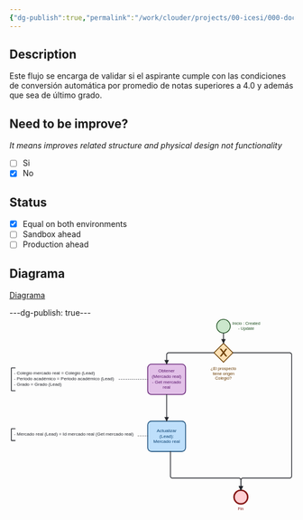 ```yaml
---
{"dg-publish":true,"permalink":"/work/clouder/projects/00-icesi/000-documentation/000-leads/01-flows/lead-asociar-al-mercado-real/lead-asociar-al-mercado-real/"}
---
```


## Description

Este flujo se encarga de validar si el aspirante cumple con las condiciones de conversión automática por promedio de notas superiores a 4.0 y además que sea de último grado.
## Need to be improve? 
_It means improves related structure and physical design not functionality_

- [ ] Si
- [x] No

## Status

- [x] Equal on both environments
- [ ] Sandbox ahead
- [ ] Production ahead

## Diagrama

[Diagrama](obsidian://open?vault=NotesV0.2&file=work%2FClouder%2FProjects%2F00_Icesi%2F000_Documentation%2F000_Leads%2F01_Flows%2FLead_Asociar-al-mercado-real%2FLead_Asociar-al-mercado-real.bpmn)

---dg-publish: true---<?xml version="1.0" encoding="utf-8"?><!-- created with bpmn-js / http://bpmn.io --><!DOCTYPE svg PUBLIC "-//W3C//DTD SVG 1.1//EN" "http://www.w3.org/Graphics/SVG/1.1/DTD/svg11.dtd"><svg xmlns="http://www.w3.org/2000/svg" xmlns:xlink="http://www.w3.org/1999/xlink" width="750" height="517" viewBox="-105 67 750 517" version="1.1"><defs><pattern id="djs-grid-pattern-139311" width="10" height="10" patternUnits="userSpaceOnUse"><circle cx="0.5" cy="0.5" r="0.5" style="fill: rgb(204, 204, 204);"/></pattern></defs><g class="djs-group"><g class="djs-element djs-shape" data-element-id="StartEvent_1" style="display: block;" transform="matrix(1 0 0 1 442 72)"><g class="djs-visual"><circle cx="18" cy="18" r="18" style="stroke-linecap: round; stroke-linejoin: round; stroke: rgb(32, 80, 34); stroke-width: 2px; fill: rgb(200, 230, 201); fill-opacity: 0.95;"/></g><rect class="djs-hit djs-hit-all" x="0" y="0" width="36" height="36" style="fill: none; stroke-opacity: 0; stroke: white; stroke-width: 15px;"/><circle cx="18" cy="18" r="23" class="djs-outline" style="fill: none;"/></g></g><g class="djs-group"><g class="djs-element djs-shape" data-element-id="StartEvent_1_label" style="display: block;" transform="matrix(1 0 0 1 483 77)"><g class="djs-visual"><text lineHeight="1.2" class="djs-label" style="font-family: Arial, sans-serif; font-size: 11px; font-weight: normal; fill: rgb(32, 80, 34);"><tspan x="0" y="9.899999999999999">Inicio : Created </tspan><tspan x="15.890625" y="23.099999999999998">- Update</tspan></text></g><rect class="djs-hit djs-hit-all" x="0" y="0" width="74" height="27" style="fill: none; stroke-opacity: 0; stroke: white; stroke-width: 15px;"/><rect x="-5" y="-5" rx="4" width="84" height="37" class="djs-outline" style="fill: none;"/></g></g><g class="djs-group"><g class="djs-element djs-shape" data-element-id="Gateway_1if2nqd" style="display: block;" transform="matrix(1 0 0 1 435 135)"><g class="djs-visual"><polygon points="25,0 50,25 25,50 0,25" style="stroke-linecap: round; stroke-linejoin: round; stroke: rgb(107, 60, 0); stroke-width: 2px; fill: rgb(255, 224, 178); fill-opacity: 0.95;"/><path d="m 16,15 7.42857142857143,9.714285714285715 -7.42857142857143,9.714285714285715 3.428571428571429,0 5.714285714285715,-7.464228571428572 5.714285714285715,7.464228571428572 3.428571428571429,0 -7.42857142857143,-9.714285714285715 7.42857142857143,-9.714285714285715 -3.428571428571429,0 -5.714285714285715,7.464228571428572 -5.714285714285715,-7.464228571428572 -3.428571428571429,0 z" style="fill: rgb(107, 60, 0); stroke-linecap: round; stroke-linejoin: round; stroke: rgb(107, 60, 0); stroke-width: 1px;"/></g><rect class="djs-hit djs-hit-all" x="0" y="0" width="50" height="50" style="fill: none; stroke-opacity: 0; stroke: white; stroke-width: 15px;"/><rect x="2" y="2" rx="4" width="46" height="46" class="djs-outline" style="transform-box: fill-box; transform: rotate(45deg); transform-origin: center center; fill: none;"/></g></g><g class="djs-group"><g class="djs-element djs-shape" data-element-id="Activity_0t6de6n" style="display: block;" transform="matrix(1 0 0 1 260 190)"><g class="djs-visual"><rect x="0" y="0" width="100" height="80" rx="10" ry="10" style="stroke-linecap: round; stroke-linejoin: round; stroke: rgb(91, 23, 109); stroke-width: 2px; fill: rgb(225, 190, 231); fill-opacity: 0.95;"/><text lineHeight="1.2" class="djs-label" style="font-family: Arial, sans-serif; font-size: 12px; font-weight: normal; fill: rgb(91, 23, 109);"><tspan x="27.818359375" y="22">Obtener </tspan><tspan x="10.984375" y="36.4">(Mercado real) </tspan><tspan x="11.490234375" y="50.8">- Get mercado </tspan><tspan x="39.828125" y="65.19999999999999">real</tspan></text></g><rect class="djs-hit djs-hit-all" x="0" y="0" width="100" height="80" style="fill: none; stroke-opacity: 0; stroke: white; stroke-width: 15px;"/><rect x="-5" y="-5" rx="14" width="110" height="90" class="djs-outline" style="fill: none;"/></g></g><g class="djs-group"><g class="djs-element djs-shape" data-element-id="Activity_0lw09jr" style="display: block;" transform="matrix(1 0 0 1 260 340)"><g class="djs-visual"><rect x="0" y="0" width="100" height="80" rx="10" ry="10" style="stroke-linecap: round; stroke-linejoin: round; stroke: rgb(13, 67, 114); stroke-width: 2px; fill: rgb(187, 222, 251); fill-opacity: 0.95;"/><text lineHeight="1.2" class="djs-label" style="font-family: Arial, sans-serif; font-size: 12px; font-weight: normal; fill: rgb(13, 67, 114);"><tspan x="23.654296875" y="29.200000000000003">Actualizar </tspan><tspan x="30.984375" y="43.6">(Lead): </tspan><tspan x="14.8173828125" y="58">Mercado real</tspan></text></g><rect class="djs-hit djs-hit-all" x="0" y="0" width="100" height="80" style="fill: none; stroke-opacity: 0; stroke: white; stroke-width: 15px;"/><rect x="-5" y="-5" rx="14" width="110" height="90" class="djs-outline" style="fill: none;"/></g></g><g class="djs-group"><g class="djs-element djs-shape" data-element-id="Event_0z9xs4d" style="display: block;" transform="matrix(1 0 0 1 488 522)"><g class="djs-visual"><circle cx="18" cy="18" r="18" style="stroke-linecap: round; stroke-linejoin: round; stroke: rgb(131, 19, 17); stroke-width: 4px; fill: rgb(255, 205, 210); fill-opacity: 0.95;"/></g><rect class="djs-hit djs-hit-all" x="0" y="0" width="36" height="36" style="fill: none; stroke-opacity: 0; stroke: white; stroke-width: 15px;"/><circle cx="18" cy="18" r="24" class="djs-outline" style="fill: none;"/></g></g><g class="djs-group"><g class="djs-element djs-connection" data-element-id="Association_0jqvv7u" style="display: block;"><g class="djs-visual"><path data-corner-radius="5" style="fill: none; stroke-linecap: round; stroke-linejoin: round; stroke: rgb(34, 36, 42); stroke-width: 2px; stroke-dasharray: 0, 5;" d="M260,230L181,230"/></g><rect x="176" y="225" rx="4" width="89" height="10" class="djs-outline" style="fill: none;"/><path d="M260,230L181,230" class="djs-hit djs-hit-stroke" style="fill: none; stroke-opacity: 0; stroke: white; stroke-width: 15px;"/></g></g><g class="djs-group"><g class="djs-element djs-connection" data-element-id="Association_0o3eptf" style="display: block;"><g class="djs-visual"><path data-corner-radius="5" style="fill: none; stroke-linecap: round; stroke-linejoin: round; stroke: rgb(34, 36, 42); stroke-width: 2px; stroke-dasharray: 0, 5;" d="M260,379L233,379"/></g><rect x="228" y="374" rx="4" width="37" height="10" class="djs-outline" style="fill: none;"/><path d="M260,379L233,379" class="djs-hit djs-hit-stroke" style="fill: none; stroke-opacity: 0; stroke: white; stroke-width: 15px;"/></g></g><g class="djs-group"><g class="djs-element djs-connection" data-element-id="Flow_0ws63zd" style="display: block;"><g class="djs-visual"><defs><marker id="marker-aabwjno5ln2ax3i8wqfciq3ui" viewBox="0 0 20 20" refX="11" refY="10" markerWidth="10" markerHeight="10" orient="auto"><path d="M 1 5 L 11 10 L 1 15 Z" style="stroke-linecap: round; stroke-linejoin: round; stroke: rgb(34, 36, 42); stroke-width: 1px; fill: rgb(34, 36, 42);"/></marker></defs><path data-corner-radius="5" style="fill: none; stroke-linecap: round; stroke-linejoin: round; stroke: rgb(34, 36, 42); stroke-width: 2px; marker-end: url('#marker-aabwjno5ln2ax3i8wqfciq3ui');" d="M460,108L460,135"/></g><rect x="455" y="103" rx="4" width="10" height="37" class="djs-outline" style="fill: none;"/><path d="M460,108L460,135" class="djs-hit djs-hit-stroke" style="fill: none; stroke-opacity: 0; stroke: white; stroke-width: 15px;"/></g></g><g class="djs-group"><g class="djs-element djs-connection" data-element-id="Flow_1912mhk" style="display: block;"><g class="djs-visual"><defs><marker id="marker-5k288xo4qtf7t6wkbgzt0cyvj" viewBox="0 0 20 20" refX="11" refY="10" markerWidth="10" markerHeight="10" orient="auto"><path d="M 1 5 L 11 10 L 1 15 Z" style="stroke-linecap: round; stroke-linejoin: round; stroke: rgb(34, 36, 42); stroke-width: 1px; fill: rgb(34, 36, 42);"/></marker></defs><path data-corner-radius="5" style="fill: none; stroke-linecap: round; stroke-linejoin: round; stroke: rgb(34, 36, 42); stroke-width: 2px; marker-end: url('#marker-5k288xo4qtf7t6wkbgzt0cyvj');" d="M485,160L635,160C637.5,160,640,162.5,640,165L640,485C640,487.5,637.5,490,635,490L511,490C508.5,490,506,492.5,506,495L506,522"/></g><rect x="480" y="155" rx="4" width="165" height="372" class="djs-outline" style="fill: none;"/><path d="M485,160L640,160L640,490L506,490L506,522" class="djs-hit djs-hit-stroke" style="fill: none; stroke-opacity: 0; stroke: white; stroke-width: 15px;"/></g></g><g class="djs-group"><g class="djs-element djs-connection" data-element-id="Flow_0rg97le" style="display: block;"><g class="djs-visual"><defs><marker id="marker-1rba3gpnztp5gq6vv3l82jfkd" viewBox="0 0 20 20" refX="11" refY="10" markerWidth="10" markerHeight="10" orient="auto"><path d="M 1 5 L 11 10 L 1 15 Z" style="stroke-linecap: round; stroke-linejoin: round; stroke: rgb(34, 36, 42); stroke-width: 1px; fill: rgb(34, 36, 42);"/></marker></defs><path data-corner-radius="5" style="fill: none; stroke-linecap: round; stroke-linejoin: round; stroke: rgb(34, 36, 42); stroke-width: 2px; marker-end: url('#marker-1rba3gpnztp5gq6vv3l82jfkd');" d="M435,160L315,160C312.5,160,310,162.5,310,165L310,190"/></g><rect x="305" y="155" rx="4" width="135" height="40" class="djs-outline" style="fill: none;"/><path d="M435,160L310,160L310,190" class="djs-hit djs-hit-stroke" style="fill: none; stroke-opacity: 0; stroke: white; stroke-width: 15px;"/></g></g><g class="djs-group"><g class="djs-element djs-shape" data-element-id="Gateway_1if2nqd_label" style="display: block;" transform="matrix(1 0 0 1 426 195)"><g class="djs-visual"><text lineHeight="1.2" class="djs-label" style="font-family: Arial, sans-serif; font-size: 11px; font-weight: normal; fill: rgb(107, 60, 0);"><tspan x="0" y="9.899999999999999">¿El prospecto </tspan><tspan x="5.6875" y="23.099999999999998">tiene origen </tspan><tspan x="12.2265625" y="36.3">Colegio?</tspan></text></g><rect class="djs-hit djs-hit-all" x="0" y="0" width="68" height="40" style="fill: none; stroke-opacity: 0; stroke: white; stroke-width: 15px;"/><rect x="-5" y="-5" rx="4" width="78" height="50" class="djs-outline" style="fill: none;"/></g></g><g class="djs-group"><g class="djs-element djs-shape" data-element-id="TextAnnotation_1pwk27g" style="display: block;" transform="matrix(1 0 0 1 -100 200)"><g class="djs-visual"><rect x="0" y="0" width="281" height="60" rx="0" ry="0" style="stroke-linecap: round; stroke-linejoin: round; stroke: none; stroke-width: 2px; fill: none;"/><path d="m 0, 0 m 10,0 l -10,0 l 0,60 l 10,0" style="fill: none; stroke-linecap: round; stroke-linejoin: round; stroke: rgb(34, 36, 42); stroke-width: 2px;"/><text lineHeight="1.2" class="djs-label" style="font-family: Arial, sans-serif; font-size: 12px; font-weight: normal; fill: rgb(34, 36, 42);"><tspan x="7" y="17.799999999999997">- Colegio mercado real = Colegio (Lead)</tspan><tspan x="7" y="32.199999999999996">- Periodo académico = Periodo académico (Lead)</tspan><tspan x="7" y="46.599999999999994">- Grado = Grado (Lead)</tspan></text></g><rect class="djs-hit djs-hit-all" x="0" y="0" width="281" height="60" style="fill: none; stroke-opacity: 0; stroke: white; stroke-width: 15px;"/><rect x="-5" y="-5" rx="4" width="291" height="70" class="djs-outline" style="fill: none;"/></g></g><g class="djs-group"><g class="djs-element djs-connection" data-element-id="Flow_00hh4uv" style="display: block;"><g class="djs-visual"><defs><marker id="marker-09n4eww07kti5b36i9h1z2enp" viewBox="0 0 20 20" refX="11" refY="10" markerWidth="10" markerHeight="10" orient="auto"><path d="M 1 5 L 11 10 L 1 15 Z" style="stroke-linecap: round; stroke-linejoin: round; stroke: rgb(34, 36, 42); stroke-width: 1px; fill: rgb(34, 36, 42);"/></marker></defs><path data-corner-radius="5" style="fill: none; stroke-linecap: round; stroke-linejoin: round; stroke: rgb(34, 36, 42); stroke-width: 2px; marker-end: url('#marker-09n4eww07kti5b36i9h1z2enp');" d="M310,270L310,340"/></g><rect x="305" y="265" rx="4" width="10" height="80" class="djs-outline" style="fill: none;"/><path d="M310,270L310,340" class="djs-hit djs-hit-stroke" style="fill: none; stroke-opacity: 0; stroke: white; stroke-width: 15px;"/></g></g><g class="djs-group"><g class="djs-element djs-shape" data-element-id="TextAnnotation_05275tv" style="display: block;" transform="matrix(1 0 0 1 -100 360)"><g class="djs-visual"><rect x="0" y="0" width="333" height="31" rx="0" ry="0" style="stroke-linecap: round; stroke-linejoin: round; stroke: none; stroke-width: 2px; fill: none;"/><path d="m 0, 0 m 10,0 l -10,0 l 0,31.000000000000004 l 10,0" style="fill: none; stroke-linecap: round; stroke-linejoin: round; stroke: rgb(34, 36, 42); stroke-width: 2px;"/><text lineHeight="1.2" class="djs-label" style="font-family: Arial, sans-serif; font-size: 12px; font-weight: normal; fill: rgb(34, 36, 42);"><tspan x="7" y="17.799999999999997">- Mercado real (Lead) = Id mercado real (Get mercado real)</tspan></text></g><rect class="djs-hit djs-hit-all" x="0" y="0" width="333" height="31" style="fill: none; stroke-opacity: 0; stroke: white; stroke-width: 15px;"/><rect x="-5" y="-5" rx="4" width="343" height="41" class="djs-outline" style="fill: none;"/></g></g><g class="djs-group"><g class="djs-element djs-connection" data-element-id="Flow_0zod2nd" style="display: block;"><g class="djs-visual"><defs><marker id="marker-8alcydw9n0jdxbh8zbenth6bs" viewBox="0 0 20 20" refX="11" refY="10" markerWidth="10" markerHeight="10" orient="auto"><path d="M 1 5 L 11 10 L 1 15 Z" style="stroke-linecap: round; stroke-linejoin: round; stroke: rgb(34, 36, 42); stroke-width: 1px; fill: rgb(34, 36, 42);"/></marker></defs><path data-corner-radius="5" style="fill: none; stroke-linecap: round; stroke-linejoin: round; stroke: rgb(34, 36, 42); stroke-width: 2px; marker-end: url('#marker-8alcydw9n0jdxbh8zbenth6bs');" d="M320,420L320,485C320,487.5,322.5,490,325,490L501,490C503.5,490,506,492.5,506,495L506,522"/></g><rect x="315" y="415" rx="4" width="196" height="112" class="djs-outline" style="fill: none;"/><path d="M320,420L320,490L506,490L506,522" class="djs-hit djs-hit-stroke" style="fill: none; stroke-opacity: 0; stroke: white; stroke-width: 15px;"/></g></g><g class="djs-group"><g class="djs-element djs-shape" data-element-id="Event_0z9xs4d_label" style="display: block;" transform="matrix(1 0 0 1 498 565)"><g class="djs-visual"><text lineHeight="1.2" class="djs-label" style="font-family: Arial, sans-serif; font-size: 11px; font-weight: normal; fill: rgb(131, 19, 17);"><tspan x="0" y="9.899999999999999">Fin</tspan></text></g><rect class="djs-hit djs-hit-all" x="0" y="0" width="16" height="14" style="fill: none; stroke-opacity: 0; stroke: white; stroke-width: 15px;"/><rect x="-5" y="-5" rx="4" width="26" height="24" class="djs-outline" style="fill: none;"/></g></g></svg>
